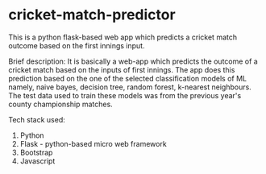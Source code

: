# cricket-match-predictor
This is a python flask-based web app which predicts a cricket match outcome based on the first innings input.

Brief description:
It is basically a web-app which predicts the outcome of a cricket match based on the inputs of first innings.
The app does this prediction based on the one of the selected classification models of ML namely, naive bayes, decision tree, random forest, k-nearest neighbours.
The test data used to train these models was from the previous year's county championship matches.

Tech stack used: 
1) Python
2) Flask - python-based micro web framework
3) Bootstrap
4) Javascript
